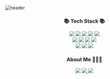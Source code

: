 ![header](https://capsule-render.vercel.app/api?type=waving&color=auto&height=300&section=header&text=Welcome%20!&fontSize=60&animation=fadeIn&fontAlignY=38&desc=Hyuk's%20GitHub%20Profile%20🙂&)
<div align=center>
	<h3>📚 Tech Stack 📚</h3>
</div>
<div align="center">
	<img src="https://img.shields.io/badge/HTML5-E34F26?style=flat&logo=HTML5&logoColor=white" />
	<img src="https://img.shields.io/badge/CSS3-1572B6?style=flat&logo=CSS3&logoColor=white" />
	<img src="https://img.shields.io/badge/JavaScript-F7DF1E?style=flat&logo=JavaScript&logoColor=white" />
	<img src="https://img.shields.io/badge/TypeScript-3178C6?style=flat&logo=TypeScript&logoColor=white" />
	<img src="https://img.shields.io/badge/React-61DAFB?style=flat&logo=react&logoColor=white" /><br>
	<img src="https://img.shields.io/badge/Tailwind CSS-06B6D4?style=flat&logo=Tailwind CSS&logoColor=white" />
	<img src="https://img.shields.io/badge/PHP-777BB4?style=flat&logo=PHP&logoColor=white" />
	<img src="https://img.shields.io/badge/MySQL-4479A1?style=flat&logo=MySQL&logoColor=white" />
	<img src="https://img.shields.io/badge/Firebase-FFCA28?style=flat&logo=Firebase&logoColor=white" /><br />
	<img src="https://img.shields.io/badge/Git-F05032?style=flat&logo=Git&logoColor=white" />
	<img src="https://img.shields.io/badge/GitHub-181717?style=flat&logo=GitHub&logoColor=white" />
	<img src="https://img.shields.io/badge/Notion-000000?style=flat&logo=Notion&logoColor=white" />
</div>

<div align="center"> 
	<h3>About Me 🧑🏻‍💻</h3>
		<a href="https://velog.io/@hyukee0205">
		<img src="https://img.shields.io/badge/Velog-20C997?style=flat&logo=Velog&logoColor=white" /></a>
		<a href="https://www.instagram.com/hyuuuk___/">
		<img src="https://img.shields.io/badge/Instagram-E4405F?style=flat&logo=Instagram&logoColor=white" />
		</a>
		<a href="mailto:hyukee0205@gmail.com">
		<img src="https://img.shields.io/badge/Gmail-EA4335?style=flat&logo=Gmail&logoColor=white" />
		</a>
</div>
<br>
